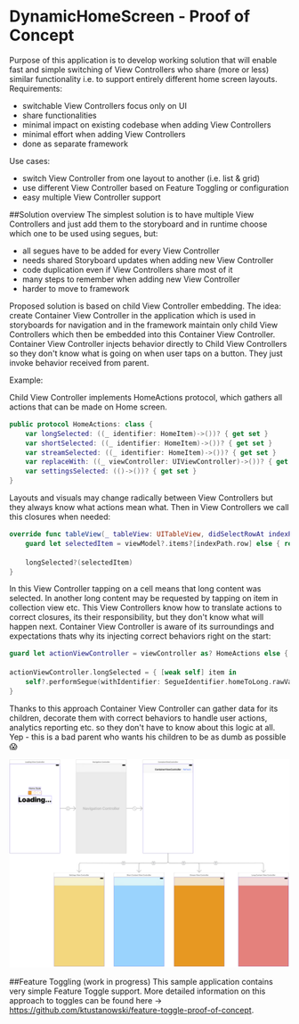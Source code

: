 # DynamicHomeScreen - Proof of Concept
Purpose of this application is to develop working solution that will enable fast and simple switching of View Controllers who share (more or less) similar functionality i.e. to support entirely different home screen layouts. Requirements:
- switchable View Controllers focus only on UI
- share functionalities
- minimal impact on existing codebase when adding View Controllers
- minimal effort when adding View Controllers
- done as separate framework

Use cases:
- switch View Controller from one layout to another (i.e. list & grid)
- use different View Controller based on Feature Toggling or configuration
- easy multiple View Controller support

##Solution overview
The simplest solution is to have multiple View Controllers and just add them to the storyboard and in runtime choose which one to be used using segues, but:
- all segues have to be added for every View Controller
- needs shared Storyboard updates when adding new View Controller
- code duplication even if View Controllers share most of it
- many steps to remember when adding new View Controller
- harder to move to framework

Proposed solution is based on child View Controller embedding. The idea: create Container View Controller in the application which is used in storyboards for navigation and in the framework maintain only child View Controllers which then be embedded into this Container View Controller. Container View Controller injects behavior directly to Child View Controllers so they don't know what is going on when user taps on a button. They just invoke behavior received from parent.

Example:

Child View Controller implements HomeActions protocol, which gathers all actions that can be made on Home screen. 
```swift
public protocol HomeActions: class {    
    var longSelected: ((_ identifier: HomeItem)->())? { get set }
    var shortSelected: ((_ identifier: HomeItem)->())? { get set }
    var streamSelected: ((_ identifier: HomeItem)->())? { get set }
    var replaceWith: ((_ viewController: UIViewController)->())? { get set }
    var settingsSelected: (()->())? { get set }
}
```
Layouts and visuals may change radically between View Controllers but they always know what actions mean what. Then in View Controllers we call this closures when needed:

```swift
override func tableView(_ tableView: UITableView, didSelectRowAt indexPath: IndexPath) {
    guard let selectedItem = viewModel?.items?[indexPath.row] else { return }
        
    longSelected?(selectedItem)
}
```

In this View Controller tapping on a cell means that long content was selected. In another long content may be requested by tapping on item in collection view etc. This View Controllers know how to translate actions to correct closures, its their responsibility, but they don't know what will happen next. Container View Controller is aware of its surroundings and expectations thats why its injecting correct behaviors right on the start:
```swift
guard let actionViewController = viewController as? HomeActions else { return }

actionViewController.longSelected = { [weak self] item in
    self?.performSegue(withIdentifier: SegueIdentifier.homeToLong.rawValue, sender: item)
}
```

Thanks to this approach Container View Controller can gather data for its children, decorate them with correct behaviors to handle user actions, analytics reporting etc. so they don't have to know about this logic at all. Yep - this is a bad parent who wants his children to be as dumb as possible 😱

![alt text](https://github.com/ktustanowski/DynamicHomeScreen-PoC/blob/master/embedded.navigation.png "Embedded navigation in Storybaord")


##Feature Toggling (work in progress)
This sample application contains very simple Feature Toggle support. More detailed information on this approach to toggles can be found here -> https://github.com/ktustanowski/feature-toggle-proof-of-concept.
